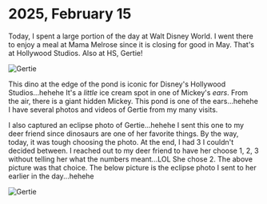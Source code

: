 # 2025, February 15

Today, I spent a large portion of the day at Walt Disney World. I went there to enjoy a meal at Mama Melrose since it is closing for good in May. That's at Hollywood Studios. Also at HS, Gertie!

![Gertie](/photos/photo-a-day/2025/02/media/IMG_6177.jpeg)

This dino at the edge of the pond is iconic for Disney's Hollywood Studios...hehehe It's a *little* ice cream spot in one of Mickey's *ears*. From the air, there is a giant hidden Mickey. This pond is one of the ears...hehehe I have several photos and videos of Gertie from my many visits.

I also captured an eclipse photo of Gertie...hehehe I sent this one to my deer friend since dinosaurs are one of her favorite things. By the way, today, it was tough choosing the photo. At the end, I had 3 I couldn't decided between. I reached out to my deer friend to have her choose 1, 2, 3 without telling her what the numbers meant...LOL She chose 2. The above picture was that choice. The below picture is the eclipse photo I sent to her earlier in the day...hehehe

![Gertie](/photos/photo-a-day/2025/02/media/IMG_6137.jpeg)